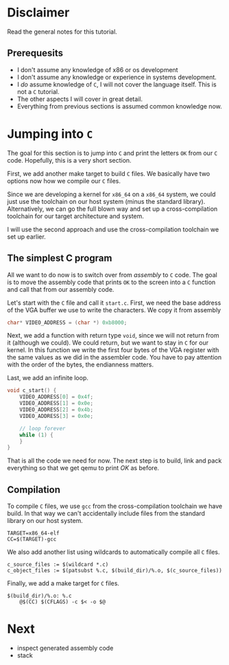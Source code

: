 # Disclaimer
Read the general notes for this tutorial.

## Prerequesits
* I don't assume any knowledge of x86 or os development
* I don't assume any knowledge or experience in systems development.
* I *do* assume knowledge of `C`, I will not cover the language itself. This is not a
  `C` tutorial.
* The other aspects I will cover in great detail.
* Everything from previous sections is assumed common knowledge now.

# Jumping into `C`
The goal for this section is to jump into `C` and print the letters `OK` from our `C`
code. Hopefully, this is a very short section.

First, we add another make target to build `C` files.  We basically have two options
now how we compile our `C` files.

Since we are developing a kernel for `x86_64` on a `x86_64` system, we could just use
the toolchain on our host system (minus the standard library). Alternatively, we can
go the full blown way and set up a cross-compilation toolchain for our target
architecture and system.

I will use the second approach and use the cross-compilation toolchain we set up earlier.

## The simplest C program
All we want to do now is to switch over from _assembly_ to `C` code. The goal is to move
the assembly code that prints `OK` to the screen into a `C` function and call that from
our assembly code.

Let's start with the `C` file and call it `start.c`. First, we need the base address of
the VGA buffer we use to write the characters. We copy it from assembly

```c
char* VIDEO_ADDRESS = (char *) 0xb8000;
```

Next, we add a function with return type `void`, since we will not return from it
(although we could). We could return, but we want to stay in `C` for our kernel. In this
function we write the first four bytes of the VGA register with the same values as
we did in the assembler code. You have to pay attention with the order of the bytes,
the endianness matters.

Last, we add an infinite loop.

```c
void c_start() {
    VIDEO_ADDRESS[0] = 0x4f;
    VIDEO_ADDRESS[1] = 0x0e;
    VIDEO_ADDRESS[2] = 0x4b;
    VIDEO_ADDRESS[3] = 0x0e;

    // loop forever
    while (1) {
    }
}
```
That is all the code we need for now. The next step is to build, link and pack everything
so that we get qemu to print _OK_ as before.

## Compilation
To compile `C` files, we use `gcc` from the cross-compilation toolchain we have build.
In that way we can't accidentally include files from the standard library on our host
system.
```
TARGET=x86_64-elf
CC=$(TARGET)-gcc
```

We also add another list using wildcards to automatically compile all `C` files.
```
c_source_files := $(wildcard *.c)
c_object_files := $(patsubst %.c, $(build_dir)/%.o, $(c_source_files))
```

Finally, we add a make target for `C` files.
```
$(build_dir)/%.o: %.c
	@$(CC) $(CFLAGS) -c $< -o $@
```

# Next
* inspect generated assembly code
* stack
